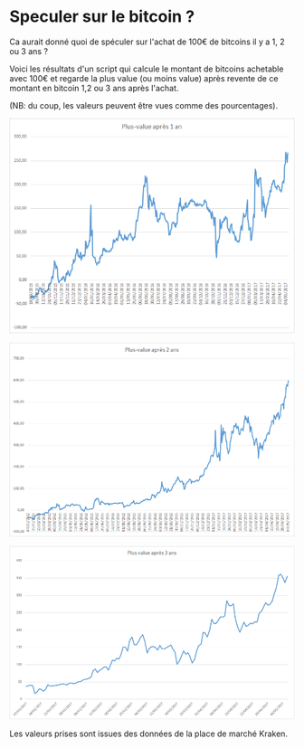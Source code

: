 # Speculer sur le bitcoin ?
Ca aurait donné quoi de spéculer sur l'achat de 100€ de bitcoins il y a 1, 2 ou 3 ans ? 

Voici les résultats d'un script qui calcule le montant de bitcoins achetable avec 100€ et regarde la plus value (ou moins value) après revente de ce montant en bitcoin 1,2 ou 3 ans après l'achat.

(NB: du coup, les valeurs peuvent être vues comme des pourcentages).

![Speculation sur 1 an](plus-value_1_an.png "image source: @lcpdn")

![Speculation sur 2 an](plus-value_2_ans.png "image source: @lcpdn")

![Speculation sur 3 an](plus-value_3_ans.png "image source: @lcpdn")


Les valeurs prises sont issues des données de la place de marché Kraken.
